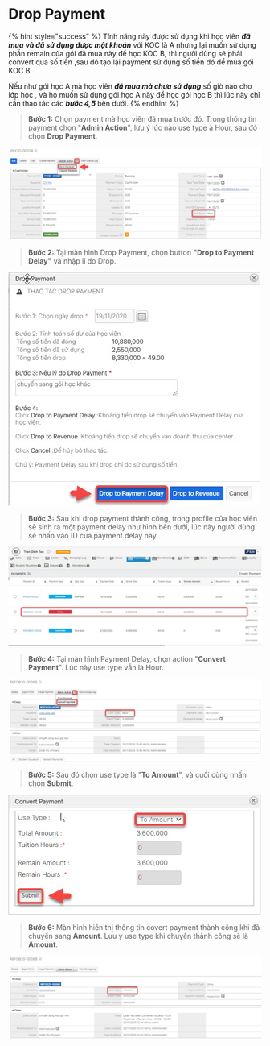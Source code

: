 # Drop Payment

{% hint style="success" %}
Tính năng này được sử dụng khi học viên _**đã mua và đã sử dụng được một khoản**_ với KOC là A nhưng lại muốn sử dụng phần remain của gói đã mua này để học KOC B, thì người dùng sẽ phải convert qua số tiền ,sau đó tạo lại payment sử dụng số tiền đó để mua gói KOC B.

Nếu như gói học A mà học viên _**đã mua mà chưa sử dụng**_ số giờ nào cho lớp học , và họ muốn sử dụng gói học A này để học gói học B thì lúc này chỉ cần thao tác các _**bước 4,5**_ bên dưới.
{% endhint %}

> **Bước 1:** Chọn payment mà học viên đã mua trước đó. Trong thông tin payment chọn "**Admin Action**", lưu ý lúc nào use type à Hour, sau đó chọn **Drop Payment**.

![](../../.gitbook/assets/drop4.jpg)

> **Bước 2:** Tại màn hình Drop Payment, chọn button **"Drop to Payment Delay"** và nhập lí do Drop.

![](<../../.gitbook/assets/drop2 (1).jpg>)

> **Bước 3:** Sau khi drop payment thành công, trong profile của học viên sẽ sinh ra một payment delay như hình bên dưới, lúc này người dùng sẽ nhấn vào ID của payment delay này.

![](<../../.gitbook/assets/delay2 (1).jpg>)

> **Bước 4:** Tại màn hình Payment Delay, chọn action "**Convert Payment**". Lúc này use type vẫn là Hour.

![](<../../.gitbook/assets/delay3 (1).jpg>)

> **Bước 5:** Sau đó chọn use type là "**To Amount**", và cuối cùng nhấn chọn **Submit**.

![](<../../.gitbook/assets/delay4 (1).jpg>)

> **Bước 6:** Màn hình hiển thị thông tin covert payment thành công khi đã chuyển sang **Amount**. Lưu ý use type khi chuyển thành công sẽ là **Amount**.

![](<../../.gitbook/assets/delay5 (1).jpg>)
